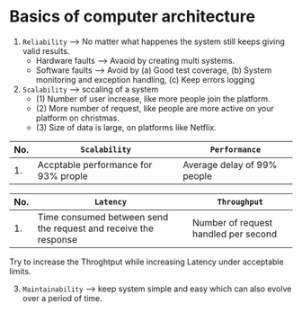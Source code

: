 # Basics of computer architecture

1. `Reliability` --> No matter what happenes the system still keeps giving valid results.
    - Hardware faults --> Avaoid by creating multi systems.
    - Software faults --> Avoid by (a) Good test coverage, (b) System monitoring and exception handling, (c) Keep errors logging
2. `Scalability` --> sccaling of a system
    - (1) Number of user increase, like more people join the platform.
    - (2) More number of request, like people are more active on your platform on christmas.
    - (3) Size of data is large, on platforms like Netflix.

| No. | `Scalability`                        | `Performance`               |
| --- | ------------------------------------ | --------------------------- |
| 1.  | Accptable performance for 93% prople | Average delay of 99% people |

| No. | `Latency`                                                       | `Throughput`                         |
| --- | --------------------------------------------------------------- | ------------------------------------ |
| 1.  | Time consumed between send the request and receive the response | Number of request handled per second |

Try to increase the Throghtput while increasing Latency under acceptable limits.

3. `Maintainability` --> keep system simple and easy which can also evolve over a period of time.
